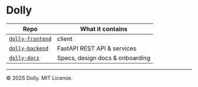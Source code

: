 # Dolly

| Repo | What it contains |
|------|------------------|
| [`dolly-frontend`](https://github.com/dolly-care/dolly-frontend) |  client |
| [`dolly-backend`](https://github.com/dolly-care/dolly-backend)  | FastAPI REST API & services |
| [`dolly-docs`](https://github.com/dolly-care/dolly-docs)        | Specs, design docs & onboarding |


---

© 2025 Dolly. MIT License.
